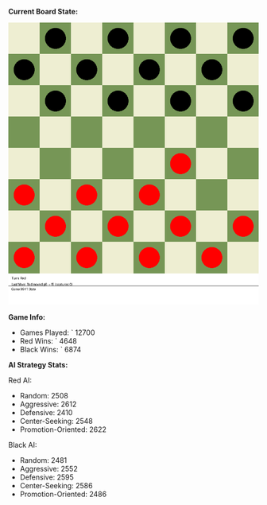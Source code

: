 
**Current Board State:**  
<!-- START_GIF -->
![Checkers Game](./checkers_game.gif)
<!-- END_GIF -->

**Game Info:**  
- Games Played: `<!-- GAMES_PLAYED --> 12700
- Red Wins: `<!-- RED_WINS --> 4648
- Black Wins: `<!-- BLACK_WINS --> 6874

<!-- AI_STATS -->
**AI Strategy Stats:**

Red AI:
- Random: 2508
- Aggressive: 2612
- Defensive: 2410
- Center-Seeking: 2548
- Promotion-Oriented: 2622

Black AI:
- Random: 2481
- Aggressive: 2552
- Defensive: 2595
- Center-Seeking: 2586
- Promotion-Oriented: 2486
